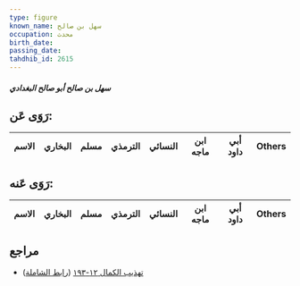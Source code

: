 ```yaml
---
type: figure
known_name: سهل بن صالح
occupation: محدث
birth_date:
passing_date:
tahdhib_id: 2615
---
```

##### سهل بن صالح أبو صالح البغدادي

## رَوَى عَن:
| الاسم | البخاري | مسلم | الترمذي | النسائي | ابن ماجه | أبي داود | Others |
| ----- | ------- | ---- | ------- | ------- | -------- | -------- | ------ |
## رَوَى عَنه:
| الاسم | البخاري | مسلم | الترمذي | النسائي | ابن ماجه | أبي داود | Others |
| ----- | ------- | ---- | ------- | ------- | -------- | -------- | ------ |
## مراجع
- [تهذيب الكمال ١٢-١٩٣](obsidian://open?vault=Tahdhib-al-Kamal&file=Figures/٢٦١٥-سهل%20بن%20صالح%20أبو%20صالح%20البغدادي) ([رابط الشاملة](https://shamela.ws/book/3722/5966))